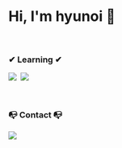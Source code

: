 # Hi, I'm hyunoi 👋

<br>
<h3>✔ Learning ✔</h3>
<p>
  <img src="https://img.shields.io/badge/Nest.js-3766AB?style=flat-square&logo=Nestjs&logoColor=red"/></a>&nbsp
<img src="https://img.shields.io/badge/TypeScript-F7DF1E?style=flat-square&logo=TypeScript&logoColor=white"/></a>&nbsp
</p>
<br>
<h3>📭 Contact 📭</h3>
  <p>
      <a href="nhe0622@gmail.com"><img src="https://img.shields.io/badge/Gmail-d14836?style=flat-square&logo=Gmail&logoColor=white&link=nhe0622@gmail.com"/></a>
  </p>

